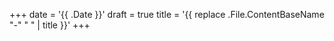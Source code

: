 +++
date = '{{ .Date }}'
draft = true
title = '{{ replace .File.ContentBaseName "-" " " | title }}'
+++


<!-- {{ partial "footerx.html" . }} -->

